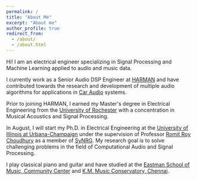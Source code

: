 ```yaml
---
permalink: /
title: "About Me"
excerpt: "About me"
author_profile: true
redirect_from: 
  - /about/
  - /about.html
---
```


Hi! I am an electrical engineer specializing in Signal Processing and Machine Learning applied to audio and music data. 

I currently work as a Senior Audio DSP Engineer at [HARMAN](https://www.harman.com) and have contributed towards the research and development of multiple audio algorithms for applications in [Car Audio](https://car.harman.com/solutions/car-audio) systems. 

Prior to joining HARMAN, I earned my Master's degree in Electrical Engineering from the [University of Rochester](https://www.rochester.edu) with a concentration in Musical Acoustics and Signal Processing.

In August, I will start my Ph.D. in Electrical Engineering at the [University of Illinois at Urbana-Champaign](https://ece.illinois.edu) under the supervision of Professor [Romit Roy Choudhury](http://croy.web.engr.illinois.edu) as a member of [SyNRG](https://synrg.csl.illinois.edu). My research goal is to solve challenging problems in the field of Computational Audio and Signal Processing. 

I play classical piano and guitar and have studied at the [Eastman School of Music, Community Center](https://www.esm.rochester.edu/community/) and [K.M. Music Conservatory, Chennai](https://www.kmmc.in).

